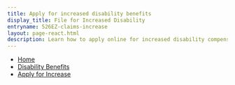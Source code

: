 ```yaml
---
title: Apply for increased disability benefits
display_title: File for Increased Disability
entryname: 526EZ-claims-increase
layout: page-react.html
description: Learn how to apply online for increased disability compensation.
---
```

<nav aria-label="Breadcrumb" aria-live="polite" class="va-nav-breadcrumbs"
id="va-breadcrumbs">
  <ul class="row va-nav-breadcrumbs-list columns" id="va-breadcrumbs-list">
    <li><a href="/">Home</a></li>
    <li><a href="/disability/">Disability Benefits</a></li>
    <li><a aria-current="page" href="/disability-benefits/apply/form-526-disability-claim/">Apply for Increase</a></li>
  </ul>
</nav>
